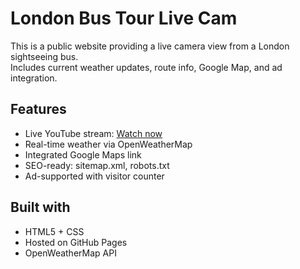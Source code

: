 # London Bus Tour Live Cam

This is a public website providing a live camera view from a London sightseeing bus.  
Includes current weather updates, route info, Google Map, and ad integration.

## Features
- Live YouTube stream: [Watch now](https://www.youtube.com/watch?v=KSsfLxP-A9g)
- Real-time weather via OpenWeatherMap
- Integrated Google Maps link
- SEO-ready: sitemap.xml, robots.txt
- Ad-supported with visitor counter

## Built with
- HTML5 + CSS
- Hosted on GitHub Pages
- OpenWeatherMap API
